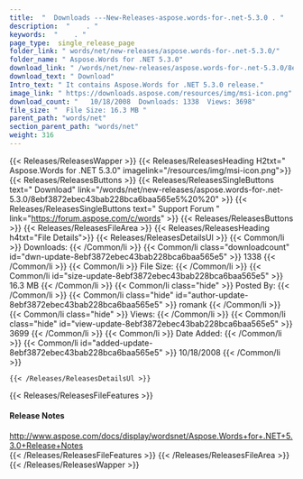 ```yaml
---
title:  "  Downloads ---New-Releases-aspose.words-for-.net-5.3.0 . " 
description:  "    . " 
keywords:  "    . " 
page_type:  single_release_page
folder_link: " words/net/new-releases/aspose.words-for-.net-5.3.0/"
folder_name: " Aspose.Words for .NET 5.3.0"
download_link: " /words/net/new-releases/aspose.words-for-.net-5.3.0/8ebf3872ebec43bab228bca6baa565e5"
download_text: " Download"
Intro_text: " It contains Aspose.Words for .NET 5.3.0 release."
image_link: " https://downloads.aspose.com/resources/img/msi-icon.png"
download_count: "   10/18/2008  Downloads: 1338  Views: 3698"
file_size: "  File Size: 16.3 MB "
parent_path: "words/net"
section_parent_path: "words/net"
weight: 316 
---
```


{{< Releases/ReleasesWapper >}}
  {{< Releases/ReleasesHeading H2txt=" Aspose.Words for .NET 5.3.0" imagelink="/resources/img/msi-icon.png">}}
  {{< Releases/ReleasesButtons >}}
    {{< Releases/ReleasesSingleButtons text=" Download" link="/words/net/new-releases/aspose.words-for-.net-5.3.0/8ebf3872ebec43bab228bca6baa565e5%20%20" >}}
    {{< Releases/ReleasesSingleButtons text=" Support Forum " link="https://forum.aspose.com/c/words" >}}
  {{< Releases/ReleasesButtons >}}
  {{< Releases/ReleasesFileArea >}}
    {{< Releases/ReleasesHeading h4txt="File Details">}}
    {{< Releases/ReleasesDetailsUl >}}
            {{< Common/li  >}} Downloads: {{< /Common/li >}} 
      {{< Common/li class="downloadcount" id="dwn-update-8ebf3872ebec43bab228bca6baa565e5" >}} 1338 {{< /Common/li >}} 
      {{< Common/li  >}} File Size: {{< /Common/li >}} 
      {{< Common/li id="size-update-8ebf3872ebec43bab228bca6baa565e5" >}} 16.3 MB {{< /Common/li >}} 
      {{< Common/li  class="hide" >}} Posted By: {{< /Common/li >}} 
      {{< Common/li class="hide" id="author-update-8ebf3872ebec43bab228bca6baa565e5" >}} romank {{< /Common/li >}} 
      {{< Common/li class="hide"  >}} Views: {{< /Common/li >}} 
      {{< Common/li class="hide" id="view-update-8ebf3872ebec43bab228bca6baa565e5" >}} 3699 {{< /Common/li >}} 
      {{< Common/li  >}} Date Added: {{< /Common/li >}} 
      {{< Common/li id="added-update-8ebf3872ebec43bab228bca6baa565e5" >}} 10/18/2008 {{< /Common/li >}} 

    {{< /Releases/ReleasesDetailsUl >}}

  {{< Releases/ReleasesFileFeatures >}}
      <h4>Release Notes</h4><div><a href="http://www.aspose.com/docs/display/wordsnet/Aspose.Words+for+.NET+5.3.0+Release+Notes">http://www.aspose.com/docs/display/wordsnet/Aspose.Words+for+.NET+5.3.0+Release+Notes</a></div>
  {{< /Releases/ReleasesFileFeatures >}}
 {{< /Releases/ReleasesFileArea >}}
{{< /Releases/ReleasesWapper >}}


